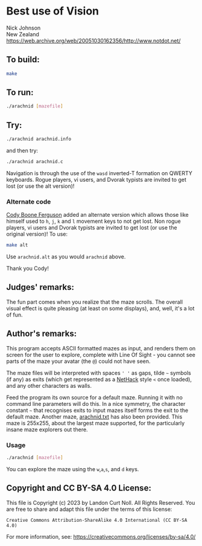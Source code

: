 # Best use of Vision

Nick Johnson  
New Zealand  
<https://web.archive.org/web/20051030162356/http://www.notdot.net/>  

## To build:

```sh
make
```

## To run:

```sh
./arachnid [mazefile]
```

## Try:

```sh
./arachnid arachnid.info
```

and then try:

```sh
./arachnid arachnid.c
```

Navigation is through the use of the `wasd` inverted-T formation on
QWERTY keyboards.  Rogue players, vi users, and Dvorak typists are
invited to get lost (or use the alt version)!

### Alternate code

[Cody Boone Ferguson](/winners.html#Cody_Boone_Ferguson) added an alternate
version which allows those like himself used to `h`, `j`, `k` and `l` movement
keys to not get lost. Non rogue players, vi users and Dvorak typists are invited
to get lost (or use the original version)! To use:

```sh
make alt
```

Use `arachnid.alt` as you would `arachnid` above.

Thank you Cody!


## Judges' remarks:

The fun part comes when you realize that the maze scrolls.  The overall
visual effect is quite pleasing (at least on some displays), and, well,
it's a lot of fun.


## Author's remarks:

This program accepts ASCII formatted mazes as input, and renders
them on screen for the user to explore, complete with Line Of Sight
\- you cannot see parts of the maze your avatar (the `@`) could not
have seen.

The maze files will be interpreted with spaces `' '` as gaps, tilde
`~` symbols (if any) as exits (which get represented as a
[NetHack](https://www.nethack.org) style `<` once loaded), and any other
characters as walls.

Feed the program its own source for a default maze. Running it with no command
line parameters will do this. In a nice symmetry, the character constant `~`
that recognises exits to input mazes itself forms the exit to the default maze.
Another maze, [arachnid.txt](arachnid.txt) has also been provided. This maze is
255x255, about the largest maze supported, for the particularly insane maze
explorers out there.

### Usage

```sh
./arachnid [mazefile]
```

You can explore the maze using the `w`,`a`,`s`, and `d` keys.

## Copyright and CC BY-SA 4.0 License:

This file is Copyright (c) 2023 by Landon Curt Noll.  All Rights Reserved.
You are free to share and adapt this file under the terms of this license:

    Creative Commons Attribution-ShareAlike 4.0 International (CC BY-SA 4.0)

For more information, see: https://creativecommons.org/licenses/by-sa/4.0/
